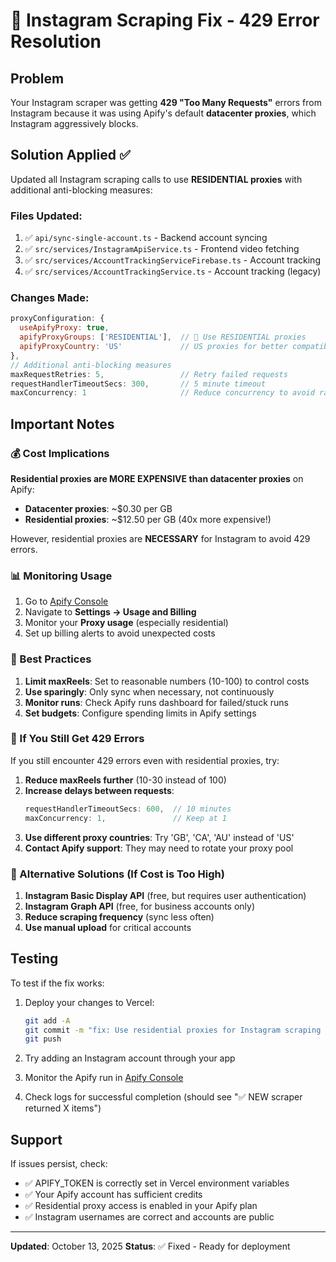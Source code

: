 # 🔧 Instagram Scraping Fix - 429 Error Resolution

## Problem
Your Instagram scraper was getting **429 "Too Many Requests"** errors from Instagram because it was using Apify's default **datacenter proxies**, which Instagram aggressively blocks.

## Solution Applied ✅
Updated all Instagram scraping calls to use **RESIDENTIAL proxies** with additional anti-blocking measures:

### Files Updated:
1. ✅ `api/sync-single-account.ts` - Backend account syncing
2. ✅ `src/services/InstagramApiService.ts` - Frontend video fetching
3. ✅ `src/services/AccountTrackingServiceFirebase.ts` - Account tracking
4. ✅ `src/services/AccountTrackingService.ts` - Account tracking (legacy)

### Changes Made:
```javascript
proxyConfiguration: {
  useApifyProxy: true,
  apifyProxyGroups: ['RESIDENTIAL'],  // 🔑 Use RESIDENTIAL proxies
  apifyProxyCountry: 'US'             // US proxies for better compatibility
},
// Additional anti-blocking measures
maxRequestRetries: 5,                 // Retry failed requests
requestHandlerTimeoutSecs: 300,       // 5 minute timeout
maxConcurrency: 1                     // Reduce concurrency to avoid rate limits
```

## Important Notes

### 💰 Cost Implications
**Residential proxies are MORE EXPENSIVE than datacenter proxies** on Apify:
- **Datacenter proxies**: ~$0.30 per GB
- **Residential proxies**: ~$12.50 per GB (40x more expensive!)

However, residential proxies are **NECESSARY** for Instagram to avoid 429 errors.

### 📊 Monitoring Usage
1. Go to [Apify Console](https://console.apify.com/)
2. Navigate to **Settings → Usage and Billing**
3. Monitor your **Proxy usage** (especially residential)
4. Set up billing alerts to avoid unexpected costs

### 🎯 Best Practices
1. **Limit maxReels**: Set to reasonable numbers (10-100) to control costs
2. **Use sparingly**: Only sync when necessary, not continuously
3. **Monitor runs**: Check Apify runs dashboard for failed/stuck runs
4. **Set budgets**: Configure spending limits in Apify settings

### 🚨 If You Still Get 429 Errors

If you still encounter 429 errors even with residential proxies, try:

1. **Reduce maxReels further** (10-30 instead of 100)
2. **Increase delays between requests**:
   ```javascript
   requestHandlerTimeoutSecs: 600,  // 10 minutes
   maxConcurrency: 1,               // Keep at 1
   ```
3. **Use different proxy countries**: Try 'GB', 'CA', 'AU' instead of 'US'
4. **Contact Apify support**: They may need to rotate your proxy pool

### 🔑 Alternative Solutions (If Cost is Too High)

1. **Instagram Basic Display API** (free, but requires user authentication)
2. **Instagram Graph API** (free, for business accounts only)
3. **Reduce scraping frequency** (sync less often)
4. **Use manual upload** for critical accounts

## Testing

To test if the fix works:

1. Deploy your changes to Vercel:
   ```bash
   git add -A
   git commit -m "fix: Use residential proxies for Instagram scraping to prevent 429 errors"
   git push
   ```

2. Try adding an Instagram account through your app

3. Monitor the Apify run in [Apify Console](https://console.apify.com/actors/runs)

4. Check logs for successful completion (should see "✅ NEW scraper returned X items")

## Support

If issues persist, check:
- ✅ APIFY_TOKEN is correctly set in Vercel environment variables
- ✅ Your Apify account has sufficient credits
- ✅ Residential proxy access is enabled in your Apify plan
- ✅ Instagram usernames are correct and accounts are public

---

**Updated**: October 13, 2025
**Status**: ✅ Fixed - Ready for deployment

